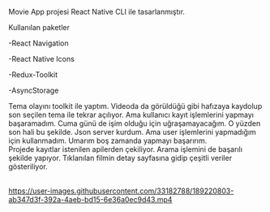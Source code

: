 
Movie App projesi React Native CLI ile tasarlanmıştır.

Kullanılan paketler

-React Navigation 

-React Native Icons

-Redux-Toolkit

-AsyncStorage

Tema olayını toolkit ile yaptım. Videoda da görüldüğü gibi hafızaya kaydolup son seçilen tema ile tekrar açılıyor. Ama kullanıcı kayıt işlemlerini yapmayı başaramadım. Cuma günü de işim olduğu için uğraşamayacağım. O yüzden son hali bu şekilde. Json server kurdum. Ama user işlemlerini yapmadığım için kullanmadım. Umarım boş zamanda yapmayı başarırım.<br>
Projede kayıtlar istenilen apilerden çekiliyor. Arama işlemini de başarılı şekilde yapıyor. Tıklanılan filmin detay sayfasına gidip çeşitli veriler gösteriliyor. <br><br>


https://user-images.githubusercontent.com/33182788/189220803-ab347d3f-392a-4aeb-bd15-6e36a0ec9d43.mp4

